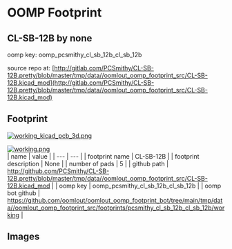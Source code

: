 # OOMP Footprint  
## CL-SB-12B  by none  
  
oomp key: oomp_pcsmithy_cl_sb_12b_cl_sb_12b  
  
source repo at: [http://gitlab.com/PCSmithy/CL-SB-12B.pretty/blob/master/tmp/data//oomlout_oomp_footprint_src/CL-SB-12B.kicad_mod](http://gitlab.com/PCSmithy/CL-SB-12B.pretty/blob/master/tmp/data//oomlout_oomp_footprint_src/CL-SB-12B.kicad_mod)  
## Footprint  
  
[![working_kicad_pcb_3d.png](working_kicad_pcb_3d_600.png)](working_kicad_pcb_3d.png)  
  
[![working.png](working_600.png)](working.png)  
| name | value | 
| --- | --- | 
| footprint name | CL-SB-12B | 
| footprint description | None | 
| number of pads | 5 | 
| github path | http://github.com/PCSmithy/CL-SB-12B.pretty/blob/master/tmp/data//oomlout_oomp_footprint_src/CL-SB-12B.kicad_mod | 
| oomp key | oomp_pcsmithy_cl_sb_12b_cl_sb_12b | 
| oomp bot github | https://github.com/oomlout/oomlout_oomp_footprint_bot/tree/main/tmp/data//oomlout_oomp_footprint_src/footprints/pcsmithy_cl_sb_12b_cl_sb_12b/working | 
## Images  
